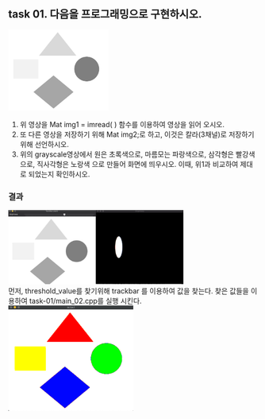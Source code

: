 ## task 01. 다음을 프로그래밍으로 구현하시오.

<img src="./task-01/assets/input1.jpg" width="40%">

1. 위 영상을 Mat img1 = imread( ) 함수를 이용하여 영상을 읽어 오시오.
2. 또 다른 영상을 저장하기 위해 Mat img2;로 하고, 이것은 칼라(3채널)로 저장하기 위해 선언하시오.
3. 위의 grayscale영상에서 원은 초록색으로, 마름모는 파랑색으로, 삼각형은 빨강색으로, 직사각형은 노랑색
으로 만들어 화면에 띄우시오. 이때, 위1과 비교하여 제대로 되었는지 확인하시오.

### 결과
<img src="./task-01/assets/output_02.jpg" width="70%"> <br>
먼저, threshold_value를 찾기위해 trackbar 를 이용하여 값을 찾는다. 찾은 값들을 이용하여 task-01/main_02.cpp를 실행 시킨다.<br>
<img src="./task-01/assets/output_03.jpg" width="50%"> <br>



